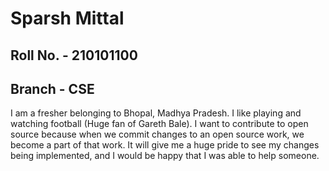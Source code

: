 # Sparsh Mittal
## Roll No. - 210101100
## Branch - CSE
I am a fresher belonging to Bhopal, Madhya Pradesh. I like playing and 
watching football (Huge fan of Gareth Bale).
I want to contribute to open source because when we commit changes to an 
open source work, we become a part of that work. It will give me a huge 
pride to see my changes being implemented, and I would be happy that I was 
able to help someone.
